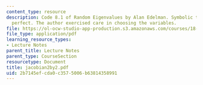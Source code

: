 ```yaml
---
content_type: resource
description: Code 8.1 of Random Eigenvalues by Alan Edelman. Symbolic tools are not
  perfect. The author exercised care in choosing the variables.
file: https://ol-ocw-studio-app-production.s3.amazonaws.com/courses/18-996-random-matrix-theory-and-its-applications-spring-2004/2b7145efcda0c3575006b63814358991_jacobian2by2.pdf
file_type: application/pdf
learning_resource_types:
- Lecture Notes
parent_title: Lecture Notes
parent_type: CourseSection
resourcetype: Document
title: jacobian2by2.pdf
uid: 2b7145ef-cda0-c357-5006-b63814358991
---
```


